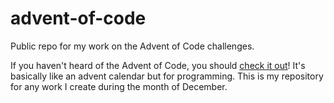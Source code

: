 # advent-of-code
Public repo for my work on the Advent of Code challenges.

If you haven't heard of the Advent of Code, you should [check it
out](https://adventofcode.com)! It's basically like an advent calendar but for
programming. This is my repository for any work I create during the month of
December.
